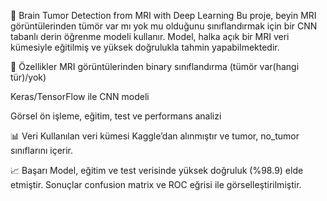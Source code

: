 🧠 Brain Tumor Detection from MRI with Deep Learning
Bu proje, beyin MRI görüntülerinden tümör var mı yok mu olduğunu sınıflandırmak için bir CNN tabanlı derin öğrenme modeli kullanır. Model, halka açık bir MRI veri kümesiyle eğitilmiş ve yüksek doğrulukla tahmin yapabilmektedir.

🚀 Özellikler
MRI görüntülerinden binary sınıflandırma (tümör var(hangi tür)/yok)

Keras/TensorFlow ile CNN modeli

Görsel ön işleme, eğitim, test ve performans analizi


📊 Veri
Kullanılan veri kümesi Kaggle’dan alınmıştır ve tumor, no_tumor sınıflarını içerir.

📈 Başarı
Model, eğitim ve test verisinde yüksek doğruluk (%98.9) elde etmiştir. Sonuçlar confusion matrix ve ROC eğrisi ile görselleştirilmiştir.


